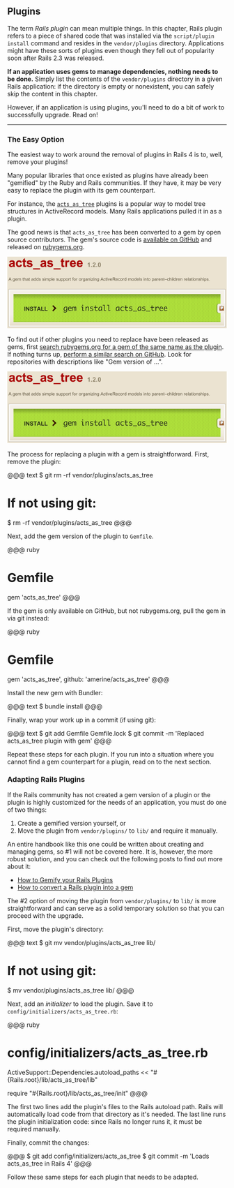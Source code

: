 ## <a id="plugins"></a>Plugins

The term *Rails plugin* can mean multiple things. In this chapter, Rails plugin
refers to a piece of shared code that was installed via the `script/plugin
install` command and resides in the `vendor/plugins` directory. Applications
might have these sorts of plugins even though they fell out of popularity soon
after Rails 2.3 was released.

**If an application uses gems to manage dependencies, nothing needs to be
done.** Simply list the contents of the `vendor/plugins` directory in a given
Rails application: if the directory is empty or nonexistent, you can safely
skip the content in this chapter.

However, if an application is using plugins, you'll need to do a bit of work to
successfully upgrade. Read on!

---

### The Easy Option

The easiest way to work around the removal of plugins in Rails 4 is to, well,
remove your plugins!

Many popular libraries that once existed as plugins have already been
"gemified" by the Ruby and Rails communities. If they have, it may be very
easy to replace the plugin with its gem counterpart.

For instance, the [`acts_as_tree`](https://github.com/rails/acts_as_tree)
plugins is a popular way to model tree structures in ActiveRecord models. Many
Rails applications pulled it in as a plugin.

The good news is that `acts_as_tree` has been converted to a gem by open source
contributors. The gem's source code is [available on
GitHub](https://github.com/amerine/acts_as_tree) and released on
[rubygems.org](http://rubygems.org/gems/acts_as_tree).

![acts_as_tree on rubygems.org](../images/acts_as_tree.png)

To find out if other plugins you need to replace have been released as gems,
first [search rubygems.org for a gem of the same name as the
plugin](http://rubygems.org/). If nothing turns up, [perform a similar search
on GitHub](https://github.com/search). Look for repositories with descriptions
like "Gem version of ...".

![searching for acts_as_tree on rubygems.org](../images/acts_as_tree.png)

The process for replacing a plugin with a gem is straightforward. First,
remove the plugin:

@@@ text
$ git rm -rf vendor/plugins/acts_as_tree

# If not using git:
$ rm -rf vendor/plugins/acts_as_tree
@@@

Next, add the gem version of the plugin to `Gemfile`. 

@@@ ruby
# Gemfile
gem 'acts_as_tree'
@@@

If the gem is only available on GitHub, but not rubygems.org, pull the gem in
via git instead:

@@@ ruby
# Gemfile
gem 'acts_as_tree', github: 'amerine/acts_as_tree'
@@@

Install the new gem with Bundler:

@@@ text
$ bundle install
@@@

Finally, wrap your work up in a commit (if using git):

@@@ text
$ git add Gemfile Gemfile.lock
$ git commit -m 'Replaced acts_as_tree plugin with gem'
@@@

Repeat these steps for each plugin. If you run into a situation where you
cannot find a gem counterpart for a plugin, read on to the next section.

### Adapting Rails Plugins

If the Rails community has not created a gem version of a plugin or the plugin
is highly customized for the needs of an application, you must do one of two
things:

1. Create a gemified version yourself, or
2. Move the plugin from `vendor/plugins/` to `lib/` and require it manually.

An entire handbook like this one could be written about creating and managing
gems, so #1 will not be covered here. It is, however, the more robust solution,
and you can check out the following posts to find out more about it:

* [How to Gemify your Rails
  Plugins](http://opensoul.org/blog/archives/2009/10/05/how-to-gemify-your-rails-plugins/)
* [How to convert a Rails plugin into a
  gem](http://patshaughnessy.net/2009/12/12/how-to-convert-a-rails-plugin-into-a-gem)

The #2 option of moving the plugin from `vendor/plugins/` to `lib/` is more
straightforward and can serve as a solid temporary solution so that you can
proceed with the upgrade.

First, move the plugin's directory:

@@@ text
$ git mv vendor/plugins/acts_as_tree lib/

# If not using git:
$ mv vendor/plugins/acts_as_tree lib/
@@@

Next, add an *initializer* to load the plugin. Save it to
`config/initializers/acts_as_tree.rb`:

@@@ ruby
# config/initializers/acts_as_tree.rb
ActiveSupport::Dependencies.autoload_paths <<
  "#{Rails.root}/lib/acts_as_tree/lib"

require "#{Rails.root}/lib/acts_as_tree/init"
@@@

The first two lines add the plugin's files to the Rails autoload path. Rails
will automatically load code from that directory as it's needed. The last line
runs the plugin initialization code: since Rails no longer runs it, it must
be required manually.

Finally, commit the changes:

@@@
$ git add config/initializers/acts_as_tree
$ git commit -m 'Loads acts_as_tree in Rails 4'
@@@

Follow these same steps for each plugin that needs to be adapted.
